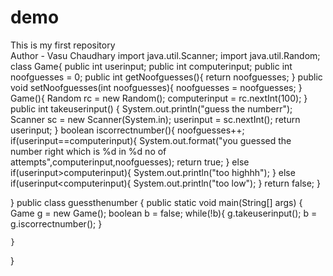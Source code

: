 # demo
This is my first repository
<br>
Author -  Vasu Chaudhary
import java.util.Scanner;
import java.util.Random;
class Game{
   public int userinput;
   public int computerinput;
   public int noofguesses = 0;
    public int getNoofguesses(){
        return noofguesses;
    }
    public void setNoofguesses(int noofguesses){
        noofguesses = noofguesses;
    }
     Game(){
        Random rc = new Random();
        computerinput = rc.nextInt(100);
    }
    public int takeuserinput() {
        System.out.println("guess the numberr");
        Scanner sc = new Scanner(System.in);
        userinput = sc.nextInt();
        return userinput;
    }
    boolean iscorrectnumber(){
        noofguesses++;
        if(userinput==computerinput){
            System.out.format("you guessed the number right which is %d in %d no of attempts",computerinput,noofguesses);
            return true;
        }
        else if(userinput>computerinput){
            System.out.println("too highhh");
        }
        else if(userinput<computerinput){
            System.out.println("too low");
        }
        return false;
    }

}
public class guessthenumber {
    public static void main(String[] args) {
        Game g = new Game();
        boolean b = false;
        while(!b){
            g.takeuserinput();
            b = g.iscorrectnumber();
        }


    }
}

